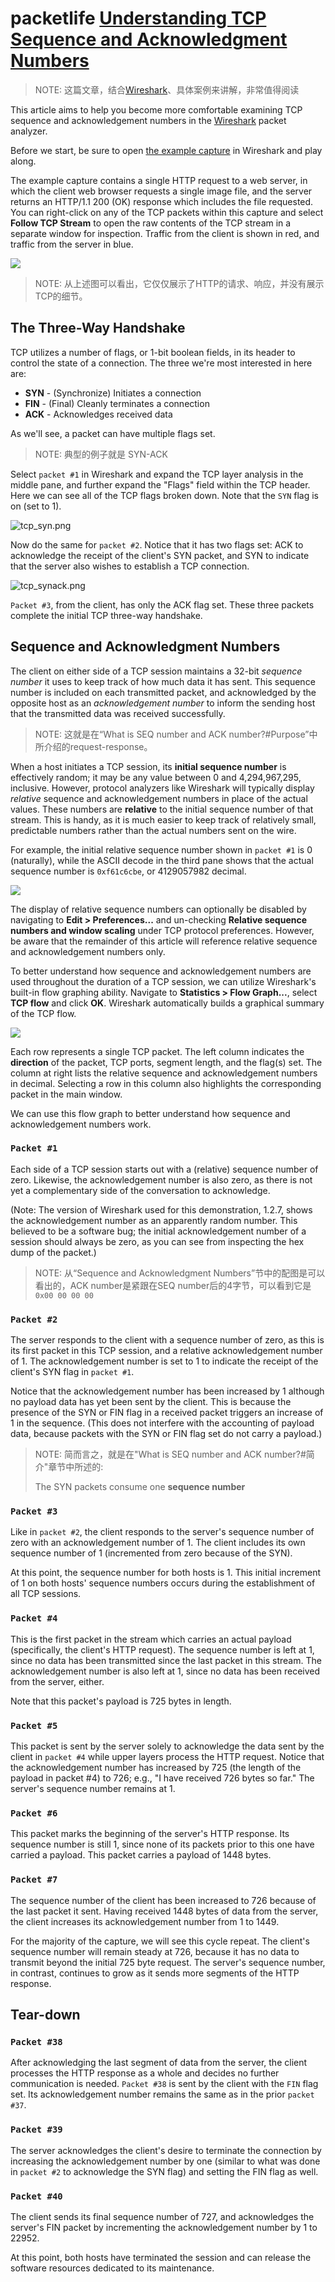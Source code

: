# packetlife [Understanding TCP Sequence and Acknowledgment Numbers](https://packetlife.net/blog/2010/jun/7/understanding-tcp-sequence-acknowledgment-numbers/)

> NOTE: 这篇文章，结合[Wireshark](http://www.wireshark.org/)、具体案例来讲解，非常值得阅读

This article aims to help you become more comfortable examining TCP sequence and acknowledgement numbers in the [Wireshark](http://www.wireshark.org/) packet analyzer.

Before we start, be sure to open [the example capture](https://packetlife.net/media/blog/attachments/424/TCP_example.cap) in Wireshark and play along.

The example capture contains a single HTTP request to a web server, in which the client web browser requests a single image file, and the server returns an HTTP/1.1 200 (OK) response which includes the file requested. You can right-click on any of the TCP packets within this capture and select **Follow TCP Stream** to open the raw contents of the TCP stream in a separate window for inspection. Traffic from the client is shown in red, and traffic from the server in blue.

![](./follow_tcp_stream.png)

> NOTE: 从上述图可以看出，它仅仅展示了HTTP的请求、响应，并没有展示TCP的细节。

## The Three-Way Handshake

TCP utilizes a number of flags, or 1-bit boolean fields, in its header to control the state of a connection. The three we're most interested in here are:

- **SYN** - (Synchronize) Initiates a connection
- **FIN** - (Final) Cleanly terminates a connection
- **ACK** - Acknowledges received data

As we'll see, a packet can have multiple flags set.

> NOTE: 典型的例子就是 SYN-ACK

Select `packet #1` in Wireshark and expand the TCP layer analysis in the middle pane, and further expand the "Flags" field within the TCP header. Here we can see all of the TCP flags broken down. Note that the `SYN` flag is on (set to 1).

![tcp_syn.png](./tcp_syn.png)

Now do the same for `packet #2`. Notice that it has two flags set: ACK to acknowledge the receipt of the client's SYN packet, and SYN to indicate that the server also wishes to establish a TCP connection.

![tcp_synack.png](./tcp_synack.png)

`Packet #3`, from the client, has only the ACK flag set. These three packets complete the initial TCP three-way handshake.

## Sequence and Acknowledgment Numbers

The client on either side of a TCP session maintains a 32-bit *sequence number* it uses to keep track of how much data it has sent. This sequence number is included on each transmitted packet, and acknowledged by the opposite host as an *acknowledgement number* to inform the sending host that the transmitted data was received successfully.

> NOTE: 这就是在“What is  SEQ number and ACK number?#Purpose”中所介绍的request-response。

When a host initiates a TCP session, its **initial sequence number** is effectively random; it may be any value between 0 and 4,294,967,295, inclusive. However, protocol analyzers like Wireshark will typically display *relative* sequence and acknowledgement numbers in place of the actual values. These numbers are **relative** to the initial sequence number of that stream. This is handy, as it is much easier to keep track of relatively small, predictable numbers rather than the actual numbers sent on the wire.

For example, the initial relative sequence number shown in `packet #1` is 0 (naturally), while the ASCII decode in the third pane shows that the actual sequence number is `0xf61c6cbe`, or 4129057982 decimal.

![](./relative_sequence_numbers.png)



The display of relative sequence numbers can optionally be disabled by navigating to **Edit > Preferences...** and un-checking **Relative sequence numbers and window scaling** under TCP protocol preferences. However, be aware that the remainder of this article will reference relative sequence and acknowledgement numbers only.

To better understand how sequence and acknowledgement numbers are used throughout the duration of a TCP session, we can utilize Wireshark's built-in flow graphing ability. Navigate to **Statistics > Flow Graph...**, select **TCP flow** and click **OK**. Wireshark automatically builds a graphical summary of the TCP flow.

![](./tcp_flow.png)

Each row represents a single TCP packet. The left column indicates the **direction** of the packet, TCP ports, segment length, and the flag(s) set. The column at right lists the relative sequence and acknowledgement numbers in decimal. Selecting a row in this column also highlights the corresponding packet in the main window.

We can use this flow graph to better understand how sequence and acknowledgement numbers work.

### `Packet #1`

Each side of a TCP session starts out with a (relative) sequence number of zero. Likewise, the acknowledgement number is also zero, as there is not yet a complementary side of the conversation to acknowledge.

(Note: The version of Wireshark used for this demonstration, 1.2.7, shows the acknowledgement number as an apparently random number. This believed to be a software bug; the initial acknowledgement number of a session should always be zero, as you can see from inspecting the hex dump of the packet.)

> NOTE: 从“Sequence and Acknowledgment Numbers”节中的配图是可以看出的，ACK number是紧跟在SEQ number后的4字节，可以看到它是`0x00 00 00 00`

### `Packet #2`

The server responds to the client with a sequence number of zero, as this is its first packet in this TCP session, and a relative acknowledgement number of 1. The acknowledgement number is set to 1 to indicate the receipt of the client's SYN flag in `packet #1`.

Notice that the acknowledgement number has been increased by 1 although no payload data has yet been sent by the client. This is because the presence of the SYN or FIN flag in a received packet triggers an increase of 1 in the sequence. (This does not interfere with the accounting of payload data, because packets with the SYN or FIN flag set do not carry a payload.)

> NOTE: 简而言之，就是在"What is  SEQ number and ACK number?#简介"章节中所述的:
>
> The SYN packets consume one **sequence number**

### `Packet #3`

Like in `packet #2`, the client responds to the server's sequence number of zero with an acknowledgement number of 1. The client includes its own sequence number of 1 (incremented from zero because of the SYN).

At this point, the sequence number for both hosts is 1. This initial increment of 1 on both hosts' sequence numbers occurs during the establishment of all TCP sessions.

### `Packet #4`

This is the first packet in the stream which carries an actual payload (specifically, the client's HTTP request). The sequence number is left at 1, since no data has been transmitted since the last packet in this stream. The acknowledgement number is also left at 1, since no data has been received from the server, either.

Note that this packet's payload is 725 bytes in length.

### `Packet #5`

This packet is sent by the server solely to acknowledge the data sent by the client in `packet #4` while upper layers process the HTTP request. Notice that the acknowledgement number has increased by 725 (the length of the payload in packet #4) to 726; e.g., "I have received 726 bytes so far." The server's sequence number remains at 1.

### `Packet #6`

This packet marks the beginning of the server's HTTP response. Its sequence number is still 1, since none of its packets prior to this one have carried a payload. This packet carries a payload of 1448 bytes.

### `Packet #7`

The sequence number of the client has been increased to 726 because of the last packet it sent. Having received 1448 bytes of data from the server, the client increases its acknowledgement number from 1 to 1449.

For the majority of the capture, we will see this cycle repeat. The client's sequence number will remain steady at 726, because it has no data to transmit beyond the initial 725 byte request. The server's sequence number, in contrast, continues to grow as it sends more segments of the HTTP response.



## Tear-down

### `Packet #38`

After acknowledging the last segment of data from the server, the client processes the HTTP response as a whole and decides no further communication is needed. `Packet #38` is sent by the client with the `FIN` flag set. Its acknowledgement number remains the same as in the prior `packet #37`.

### `Packet #39`

The server acknowledges the client's desire to terminate the connection by increasing the acknowledgement number by one (similar to what was done in `packet #2` to acknowledge the SYN flag) and setting the FIN flag as well.

### `Packet #40`

The client sends its final sequence number of 727, and acknowledges the server's FIN packet by incrementing the acknowledgement number by 1 to 22952.

At this point, both hosts have terminated the session and can release the software resources dedicated to its maintenance.